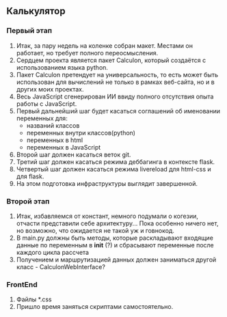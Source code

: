 ## Калькулятор

### Первый этап
1. Итак, за пару недель на коленке собран макет. Местами он работает, но требует полного переосмысления.
2. Сердцем проекта является пакет Calculon, который создаётся с использованием языка python.
3. Пакет Calculon претендует на универсальность, то есть может быть использован для вычислений не только в рамках веб-сайта, но и в других моих проектах.
4. Весь JavaScript сгенерирован ИИ ввиду полного отсутствия опыта работы с JavaScript.
5. Первый дальнейший шаг будет касаться соглашений об именовании переменных для:
     - названий классов
     - переменных внутри классов(python)
     - переменных в html
     - переменных в JavaScript
6. Второй шаг должен касаться веток git.
7. Третий шаг должен касаться режима деббагинга в контексте flask.
8. Четвертый шаг должен касаться режима livereload для html-css и для flask.
9. На этом подготовка инфраструктуры выглядит завершенной.


### Второй этап
1. Итак, избавляемся от констант, немного подумали о когезии, отчаcти представили себе архитектуру... Пока особенно ничего нет,
   но возможно, что ожидается не такой уж и говнокод.
2. В main.py должны быть методы, которые раскладывают входящие данные по переменным в __init__ (?) и сбрасывают переменные после каждого цикла рассчета
3. Получением и маршрутизацией данных должен заниматься другой класс - CalculonWebInterface? 


### FrontEnd
1. Файлы *.css
2. Пришло время заняться скриптами самостоятельно.
